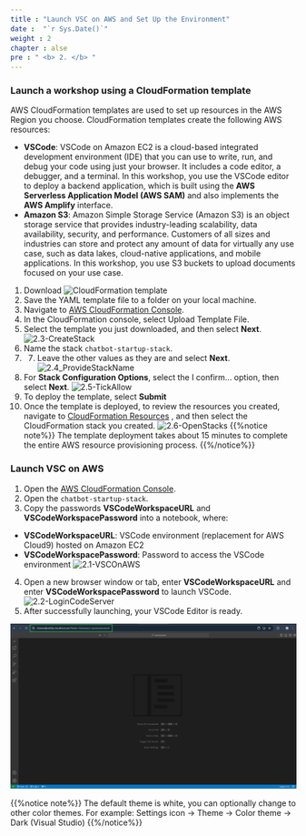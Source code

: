 ```yaml
---
title : "Launch VSC on AWS and Set Up the Environment"
date :  "`r Sys.Date()`" 
weight : 2 
chapter : alse
pre : " <b> 2. </b> "
---
```

### Launch a workshop using a CloudFormation template
AWS CloudFormation templates are used to set up resources in the AWS Region you choose. CloudFormation templates create the following AWS resources:
- **VSCode**: VSCode on Amazon EC2 is a cloud-based integrated development environment (IDE) that you can use to write, run, and debug your code using just your browser. It includes a code editor, a debugger, and a terminal. In this workshop, you use the VSCode editor to deploy a backend application, which is built using the **AWS Serverless Application Model (AWS SAM)** and also implements the **AWS Amplify** interface.
- **Amazon S3**: Amazon Simple Storage Service (Amazon S3) is an object storage service that provides industry-leading scalability, data availability, security, and performance. Customers of all sizes and industries can store and protect any amount of data for virtually any use case, such as data lakes, cloud-native applications, and mobile applications. In this workshop, you use S3 buckets to upload documents focused on your use case.
  
1. Download ![CloudFormation template](https://static.us-east-1.prod.workshops.aws/public/c5c516a7-10ce-444b-a0c5-1e60794fdb7c/static/template/chatbot-startup-stack.yaml)
2. Save the YAML template file to a folder on your local machine.
3. Navigate to [AWS CloudFormation Console](https://console.aws.amazon.com/cloudformation/home).
4. In the CloudFormation console, select Upload Template File.
5. Select the template you just downloaded, and then select **Next**.
![2.3-CreateStack](/images/2.LaunchVSCAndSetUpTheEnvironment/2.3-CreateStack.png)
6. Name the stack ```chatbot-startup-stack```.
7. 7. Leave the other values ​​as they are and select **Next**.
![2.4_ProvideStackName](/images/2.LaunchVSCAndSetUpTheEnvironment/2.4-ProvideStackName.png)
8. For **Stack Configuration Options**, select the I confirm... option, then select **Next**.
![2.5-TickAllow](/images/2.LaunchVSCAndSetUpTheEnvironment/2.5-TickAllow.png)
9. To deploy the template, select **Submit**
10.  Once the template is deployed, to review the resources you created, navigate to [CloudFormation Resources](https://console.aws.amazon.com/cloudformation/home?/stacks/resources?) , and then select the CloudFormation stack you created.
![2.6-OpenStacks](/images/2.LaunchVSCAndSetUpTheEnvironment/2.6-OpenStacks.png)
{{%notice note%}}
The template deployment takes about 15 minutes to complete the entire AWS resource provisioning process.
{{%/notice%}}

### Launch VSC on AWS
1. Open the [AWS CloudFormation Console](https://console.aws.amazon.com/cloudformation/home).
2. Open the ```chatbot-startup-stack```.
3. Copy the passwords **VSCodeWorkspaceURL** and **VSCodeWorkspacePassword** into a notebook, where:

- **VSCodeWorkspaceURL**: VSCode environment (replacement for AWS Cloud9) hosted on Amazon EC2
- **VSCodeWorkspacePassword**: Password to access the VSCode environment
![2.1-VSCOnAWS](/images/2.LaunchVSCAndSetUpTheEnvironment/2.1-VSCOnAWS.png)
4. Open a new browser window or tab, enter **VSCodeWorkspaceURL** and enter **VSCodeWorkspacePassword** to launch VSCode.
![2.2-LoginCodeServer](/images/2.LaunchVSCAndSetUpTheEnvironment/2.2-LoginCodeServer.png)
5. After successfully launching, your VSCode Editor is ready.

![2.7-VSC](../../static/images/2.LaunchVSCAndSetUpTheEnvironment/2.7-VSC.png)

{{%notice note%}}
The default theme is white, you can optionally change to other color themes. For example: Settings icon -> Theme -> Color theme -> Dark (Visual Studio)
{{%/notice%}}